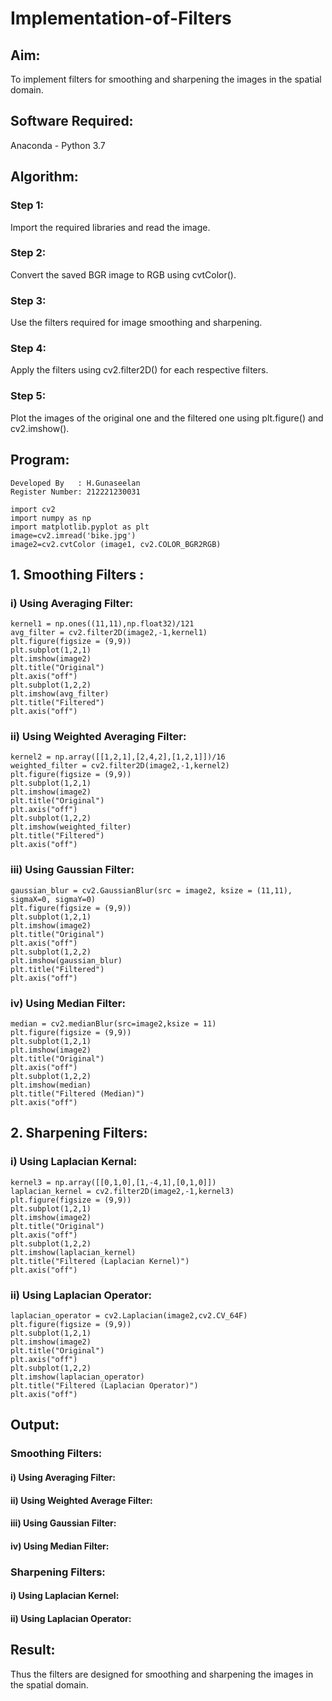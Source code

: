 # Implementation-of-Filters
## Aim:

To implement filters for smoothing and sharpening the images in the spatial domain.

## Software Required:
Anaconda - Python 3.7

## Algorithm:
### Step 1:
Import the required libraries and read the image.

### Step 2:
Convert the saved BGR image to RGB using cvtColor().

### Step 3:
Use the filters required for image smoothing and sharpening.

### Step 4:
Apply the filters using cv2.filter2D() for each respective filters.
 

### Step 5:
Plot the images of the original one and the filtered one using plt.figure() and cv2.imshow().
 

## Program:
~~~
Developed By   : H.Gunaseelan
Register Number: 212221230031
~~~
~~~
import cv2
import numpy as np
import matplotlib.pyplot as plt
image=cv2.imread('bike.jpg')
image2=cv2.cvtColor (image1, cv2.COLOR_BGR2RGB)
~~~
## 1. Smoothing Filters :
### i) Using Averaging Filter:
~~~
kernel1 = np.ones((11,11),np.float32)/121
avg_filter = cv2.filter2D(image2,-1,kernel1)
plt.figure(figsize = (9,9))
plt.subplot(1,2,1)
plt.imshow(image2)
plt.title("Original")
plt.axis("off")
plt.subplot(1,2,2)
plt.imshow(avg_filter)
plt.title("Filtered")
plt.axis("off")
~~~
### ii) Using Weighted Averaging Filter:
~~~
kernel2 = np.array([[1,2,1],[2,4,2],[1,2,1]])/16
weighted_filter = cv2.filter2D(image2,-1,kernel2)
plt.figure(figsize = (9,9))
plt.subplot(1,2,1)
plt.imshow(image2)
plt.title("Original")
plt.axis("off")
plt.subplot(1,2,2)
plt.imshow(weighted_filter)
plt.title("Filtered")
plt.axis("off")
~~~
### iii) Using Gaussian Filter:
~~~
gaussian_blur = cv2.GaussianBlur(src = image2, ksize = (11,11), sigmaX=0, sigmaY=0)
plt.figure(figsize = (9,9))
plt.subplot(1,2,1)
plt.imshow(image2)
plt.title("Original")
plt.axis("off")
plt.subplot(1,2,2)
plt.imshow(gaussian_blur)
plt.title("Filtered")
plt.axis("off")
~~~
### iv) Using Median Filter:
~~~
median = cv2.medianBlur(src=image2,ksize = 11)
plt.figure(figsize = (9,9))
plt.subplot(1,2,1)
plt.imshow(image2)
plt.title("Original")
plt.axis("off")
plt.subplot(1,2,2)
plt.imshow(median)
plt.title("Filtered (Median)")
plt.axis("off")
~~~
## 2. Sharpening Filters:
### i) Using Laplacian Kernal:
~~~
kernel3 = np.array([[0,1,0],[1,-4,1],[0,1,0]])
laplacian_kernel = cv2.filter2D(image2,-1,kernel3)
plt.figure(figsize = (9,9))
plt.subplot(1,2,1)
plt.imshow(image2)
plt.title("Original")
plt.axis("off")
plt.subplot(1,2,2)
plt.imshow(laplacian_kernel)
plt.title("Filtered (Laplacian Kernel)")
plt.axis("off")
~~~
### ii) Using Laplacian Operator:

~~~
laplacian_operator = cv2.Laplacian(image2,cv2.CV_64F)
plt.figure(figsize = (9,9))
plt.subplot(1,2,1)
plt.imshow(image2)
plt.title("Original")
plt.axis("off")
plt.subplot(1,2,2)
plt.imshow(laplacian_operator)
plt.title("Filtered (Laplacian Operator)")
plt.axis("off")
~~~

## Output:
### Smoothing Filters:
#### i)  Using Averaging Filter:

#### ii) Using Weighted Average Filter:

#### iii) Using Gaussian Filter:

#### iv) Using Median Filter:

### Sharpening Filters:
#### i) Using Laplacian Kernel:

#### ii) Using Laplacian Operator:



## Result:
Thus the filters are designed for smoothing and sharpening the images in the spatial domain.
